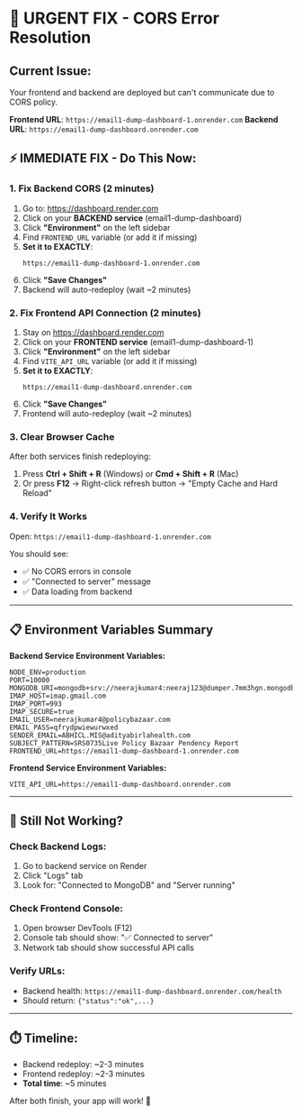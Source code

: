 # 🔧 URGENT FIX - CORS Error Resolution

## Current Issue:
Your frontend and backend are deployed but can't communicate due to CORS policy.

**Frontend URL**: `https://email1-dump-dashboard-1.onrender.com`
**Backend URL**: `https://email1-dump-dashboard.onrender.com`

## ⚡ IMMEDIATE FIX - Do This Now:

### 1. Fix Backend CORS (2 minutes)

1. Go to: https://dashboard.render.com
2. Click on your **BACKEND service** (email1-dump-dashboard)
3. Click **"Environment"** on the left sidebar
4. Find `FRONTEND_URL` variable (or add it if missing)
5. **Set it to EXACTLY**:
   ```
   https://email1-dump-dashboard-1.onrender.com
   ```
6. Click **"Save Changes"**
7. Backend will auto-redeploy (wait ~2 minutes)

### 2. Fix Frontend API Connection (2 minutes)

1. Stay on https://dashboard.render.com
2. Click on your **FRONTEND service** (email1-dump-dashboard-1)
3. Click **"Environment"** on the left sidebar
4. Find `VITE_API_URL` variable (or add it if missing)
5. **Set it to EXACTLY**:
   ```
   https://email1-dump-dashboard.onrender.com
   ```
6. Click **"Save Changes"**
7. Frontend will auto-redeploy (wait ~2 minutes)

### 3. Clear Browser Cache

After both services finish redeploying:
1. Press **Ctrl + Shift + R** (Windows) or **Cmd + Shift + R** (Mac)
2. Or press **F12** → Right-click refresh button → "Empty Cache and Hard Reload"

### 4. Verify It Works

Open: `https://email1-dump-dashboard-1.onrender.com`

You should see:
- ✅ No CORS errors in console
- ✅ "Connected to server" message
- ✅ Data loading from backend

---

## 📋 Environment Variables Summary

**Backend Service Environment Variables:**
```
NODE_ENV=production
PORT=10000
MONGODB_URI=mongodb+srv://neerajkumar4:neeraj123@dumper.7mm3hgn.mongodb.net/emaildumper
IMAP_HOST=imap.gmail.com
IMAP_PORT=993
IMAP_SECURE=true
EMAIL_USER=neerajkumar4@policybazaar.com
EMAIL_PASS=qfrydpwiewurwxed
SENDER_EMAIL=ABHICL.MIS@adityabirlahealth.com
SUBJECT_PATTERN=SRS0735Live Policy Bazaar Pendency Report
FRONTEND_URL=https://email1-dump-dashboard-1.onrender.com
```

**Frontend Service Environment Variables:**
```
VITE_API_URL=https://email1-dump-dashboard.onrender.com
```

---

## 🐛 Still Not Working?

### Check Backend Logs:
1. Go to backend service on Render
2. Click "Logs" tab
3. Look for: "Connected to MongoDB" and "Server running"

### Check Frontend Console:
1. Open browser DevTools (F12)
2. Console tab should show: "✅ Connected to server"
3. Network tab should show successful API calls

### Verify URLs:
- Backend health: `https://email1-dump-dashboard.onrender.com/health`
- Should return: `{"status":"ok",...}`

---

## ⏱️ Timeline:
- Backend redeploy: ~2-3 minutes
- Frontend redeploy: ~2-3 minutes
- **Total time**: ~5 minutes

After both finish, your app will work! 🎉
